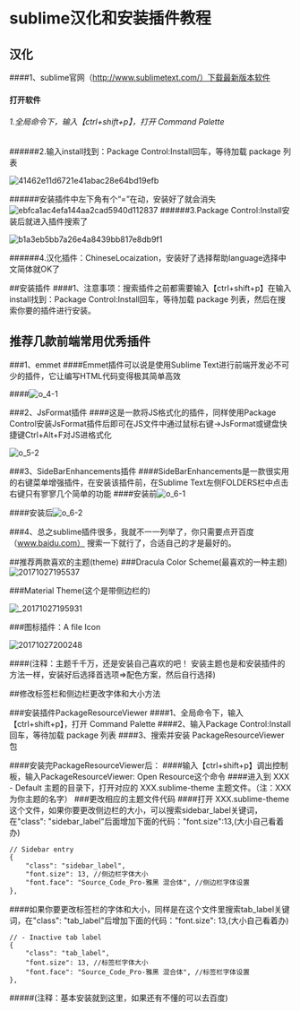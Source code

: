 # sublime汉化和安装插件教程

## 汉化

####1、sublime官网（http://www.sublimetext.com/）下载最新版本软件

#### 打开软件
###### 1.全局命令下，输入【ctrl+shift+p】，打开 Command Palette
######2.输入install找到：Package Control:Install回车，等待加载 package 列表

![41462e11d6721e41abac28e64bd19efb](.\img\41462e11d6721e41abac28e64bd19efb.png)

######安装插件中左下角有个“=”在动，安装好了就会消失
![ebfca1ac4efa144aa2cad5940d112837](.\img\ebfca1ac4efa144aa2cad5940d112837.png)
######3.Package Control:Install安装后就进入插件搜索了

![b1a3eb5bb7a26e4a8439bb817e8db9f1](.\img\b1a3eb5bb7a26e4a8439bb817e8db9f1.png)

######4.汉化插件：ChineseLocaization，安装好了选择帮助language选择中文简体就OK了



##安装插件
####1、注意事项：搜索插件之前都需要输入【ctrl+shift+p】在输入install找到：Package Control:Install回车，等待加载 package 列表，然后在搜索你要的插件进行安装。

## 推荐几款前端常用优秀插件

###1、emmet
####Emmet插件可以说是使用Sublime Text进行前端开发必不可少的插件，它让编写HTML代码变得极其简单高效

####![o_4-1](.\img\o_4-1.gif)

###2、JsFormat插件
####这是一款将JS格式化的插件，同样使用Package Control安装JsFormat插件后即可在JS文件中通过鼠标右键->JsFormat或键盘快捷键Ctrl+Alt+F对JS进格式化

![o_5-2](.\img\o_5-2.gif)

###3、SideBarEnhancements插件
####SideBarEnhancements是一款很实用的右键菜单增强插件，在安装该插件前，在Sublime Text左侧FOLDERS栏中点击右键只有寥寥几个简单的功能
####安装前![o_6-1](.\img\o_6-1.jpg)

####安装后![o_6-2](.\img\o_6-2.jpg)

###4、总之sublime插件很多，我就不一一列举了，你只需要点开百度（www.baidu.com） 搜索一下就行了，合适自己的才是最好的。



##推荐两款喜欢的主题(theme)
###Dracula Color Scheme(最喜欢的一种主题)
![20171027195537](.\img\20171027195537.png)

###Material Theme(这个是带侧边栏的)

![_20171027195931](.\img\_20171027195931.png)

###图标插件：A file Icon

![20171027200248](.\img\20171027200248.png)

####(注释：主题千千万，还是安装自己喜欢的吧！ 安装主题也是和安装插件的方法一样，安装好后选择首选项=>配色方案，然后自行选择)



##修改标签栏和侧边栏更改字体和大小方法

###安装插件PackageResourceViewer
####1、全局命令下，输入【ctrl+shift+p】，打开 Command Palette
####2、输入Package Control:Install回车，等待加载 package 列表
####3、搜索并安装 PackageResourceViewer 包

####安装完PackageResourceViewer后：
####输入【ctrl+shift+p】调出控制板，输入PackageResourceViewer: Open Resource这个命令
####进入到 XXX - Default 主题的目录下，打开对应的 XXX.sublime-theme 主题文件。（注：XXX为你主题的名字）
###更改相应的主题文件代码
####打开 XXX.sublime-theme 这个文件，如果你要更改侧边栏的大小，可以搜索sidebar_label关键词，在"class": "sidebar_label"后面增加下面的代码："font.size":13,(大小自己看着办)
```html
// Sidebar entry
{
    "class": "sidebar_label",
    "font.size": 13, //侧边栏字体大小
    "font.face": "Source_Code_Pro-雅黑 混合体", //侧边栏字体设置
},
```
####如果你要更改标签栏的字体和大小，同样是在这个文件里搜索tab_label关键词，在"class": "tab_label"后增加下面的代码："font.size": 13,(大小自己看着办)
```
// - Inactive tab label
{
    "class": "tab_label",
    "font.size": 13, //标签栏字体大小
    "font.face": "Source_Code_Pro-雅黑 混合体", //标签栏字体设置
},
```

#####(注释：基本安装就到这里，如果还有不懂的可以去百度)

